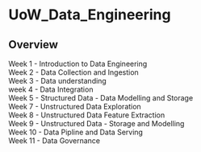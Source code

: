 # UoW_Data_Engineering

## Overview

Week 1 - Introduction to Data Engineering <br>
Week 2 - Data Collection and Ingestion <br>
Week 3 - Data understanding <br>
week 4 - Data Integration <br>
Week 5 - Structured Data - Data Modelling and Storage <br>
Week 7 - Unstructured Data Exploration <br>
Week 8 - Unstructured Data Feature Extraction <br>
Week 9 - Unstructured Data - Storage and Modelling <br>
Week 10 - Data Pipline and Data Serving <br>
Week 11 - Data Governance <br>

